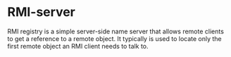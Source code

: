 # RMI-server
RMI registry is a simple server-side name server that allows remote clients to get a reference to a remote object. It typically is used to locate only the first remote object an RMI client needs to talk to.

